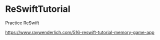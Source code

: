 # ReSwiftTutorial

Practice ReSwift 

https://www.raywenderlich.com/516-reswift-tutorial-memory-game-app
